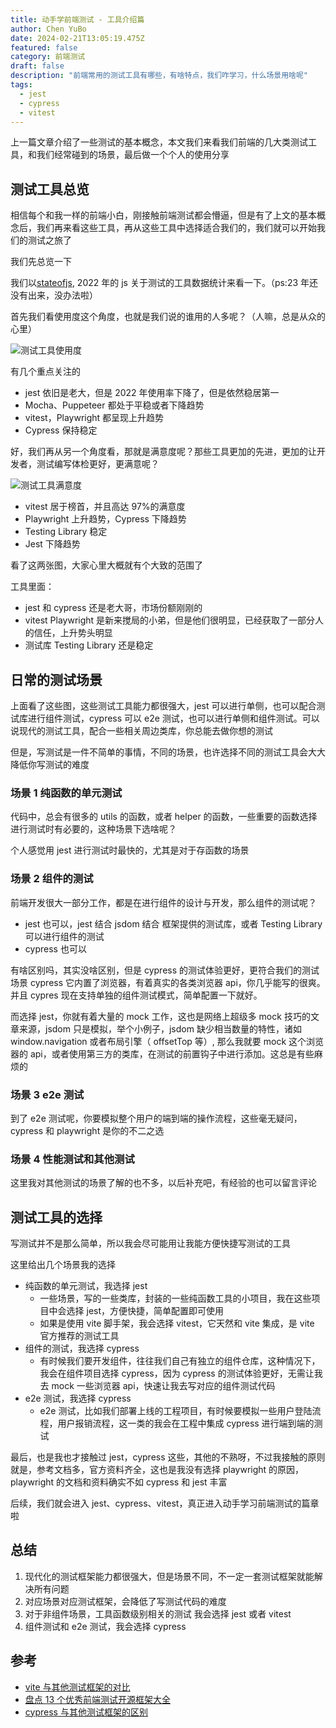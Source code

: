 ```yaml
---
title: 动手学前端测试 - 工具介绍篇
author: Chen YuBo
date: 2024-02-21T13:05:19.475Z
featured: false
category: 前端测试
draft: false
description: "前端常用的测试工具有哪些，有啥特点，我们咋学习，什么场景用啥呢"
tags:
  - jest
  - cypress
  - vitest
---
```


上一篇文章介绍了一些测试的基本概念，本文我们来看我们前端的几大类测试工具，和我们经常碰到的场景，最后做一个个人的使用分享

## 测试工具总览

相信每个和我一样的前端小白，刚接触前端测试都会懵逼，但是有了上文的基本概念后，我们再来看这些工具，再从这些工具中选择适合我们的，我们就可以开始我们的测试之旅了

我们先总览一下

我们以[stateofjs](https://2022.stateofjs.com/zh-Hans/libraries/testing/), 2022 年的 js 关于测试的工具数据统计来看一下。（ps:23 年还没有出来，没办法啦）

首先我们看使用度这个角度，也就是我们说的谁用的人多呢？（人嘛，总是从众的心里）

![测试工具使用度](/assets/images/FET/02-01.png)

有几个重点关注的

- jest 依旧是老大，但是 2022 年使用率下降了，但是依然稳居第一
- Mocha、Puppeteer 都处于平稳或者下降趋势
- vitest，Playwright 都呈现上升趋势
- Cypress 保持稳定

好，我们再从另一个角度看，那就是满意度呢？那些工具更加的先进，更加的让开发者，测试编写体检更好，更满意呢？

![测试工具满意度](/assets/images/FET/02-02.png)

- vitest 居于榜首，并且高达 97%的满意度
- Playwright 上升趋势，Cypress 下降趋势
- Testing Library 稳定
- Jest 下降趋势

看了这两张图，大家心里大概就有个大致的范围了

工具里面：

- jest 和 cypress 还是老大哥，市场份额刚刚的
- vitest Playwright 是新来搅局的小弟，但是他们很明显，已经获取了一部分人的信任，上升势头明显
- 测试库 Testing Library 还是稳定

## 日常的测试场景

上面看了这些图，这些测试工具能力都很强大，jest 可以进行单侧，也可以配合测试库进行组件测试，cypress 可以 e2e 测试，也可以进行单侧和组件测试。可以说现代的测试工具，配合一些相关周边类库，你总能去做你想的测试

但是，写测试是一件不简单的事情，不同的场景，也许选择不同的测试工具会大大降低你写测试的难度

### 场景 1 纯函数的单元测试

代码中，总会有很多的 utils 的函数，或者 helper 的函数，一些重要的函数选择进行测试时有必要的，这种场景下选啥呢？

个人感觉用 jest 进行测试时最快的，尤其是对于存函数的场景

### 场景 2 组件的测试

前端开发很大一部分工作，都是在进行组件的设计与开发，那么组件的测试呢？

- jest 也可以，jest 结合 jsdom 结合 框架提供的测试库，或者 Testing Library 可以进行组件的测试
- cypress 也可以

有啥区别吗，其实没啥区别，但是 cypress 的测试体验更好，更符合我们的测试场景
cypress 它内置了浏览器，有着真实的各类浏览器 api，你几乎能写的很爽。并且 cypres 现在支持单独的组件测试模式，简单配置一下就好。

而选择 jest，你就有着大量的 mock 工作，这也是网络上超级多 mock 技巧的文章来源，jsdom 只是模拟，举个小例子，jsdom 缺少相当数量的特性，诸如 window.navigation 或者布局引擎（ offsetTop 等）, 那么我就要 mock 这个浏览器的 api，或者使用第三方的类库，在测试的前置钩子中进行添加。这总是有些麻烦的

### 场景 3 e2e 测试

到了 e2e 测试呢，你要模拟整个用户的端到端的操作流程，这些毫无疑问，cypress 和 playwright 是你的不二之选

### 场景 4 性能测试和其他测试

这里我对其他测试的场景了解的也不多，以后补充吧，有经验的也可以留言评论

## 测试工具的选择

写测试并不是那么简单，所以我会尽可能用让我能方便快捷写测试的工具

这里给出几个场景我的选择

- 纯函数的单元测试，我选择 jest
  - 一些场景，写的一些类库，封装的一些纯函数工具的小项目，我在这些项目中会选择 jest，方便快捷，简单配置即可使用
  - 如果是使用 vite 脚手架，我会选择 vitest，它天然和 vite 集成，是 vite
    官方推荐的测试工具
- 组件的测试，我选择 cypress
  - 有时候我们要开发组件，往往我们自己有独立的组件仓库，这种情况下，我会在组件项目选择 cypress，因为 cypress 的测试体验更好，无需让我去 mock 一些浏览器 api，快速让我去写对应的组件测试代码
- e2e 测试，我选择 cypress
  - e2e 测试，比如我们部署上线的工程项目，有时候要模拟一些用户登陆流程，用户报销流程，这一类的我会在工程中集成 cypress 进行端到端的测试

最后，也是我也才接触过 jest，cypress 这些，其他的不熟呀，不过我接触的原则就是，参考文档多，官方资料齐全，这也是我没有选择 playwright 的原因，playwright 的文档和资料确实不如 cypress 和 jest 丰富

后续，我们就会进入 jest、cypress、vitest，真正进入动手学习前端测试的篇章啦

## 总结

1. 现代化的测试框架能力都很强大，但是场景不同，不一定一套测试框架就能解决所有问题
2. 对应场景对应测试框架，会降低了写测试代码的难度
3. 对于非组件场景，工具函数级别相关的测试 我会选择 jest 或者 vitest
4. 组件测试和 e2e 测试，我会选择 cypress

## 参考

- [vite 与其他测试框架的对比](https://cn.vitest.dev/guide/comparisons.html)
- [盘点 13 个优秀前端测试开源框架大全](https://www.51cto.com/article/745942.html?u_atoken=74968b19398497a5aa5fde8c37a37e01&u_asession=01_coxLt3kl2EhgPAtnAJZvTxzj0C9MScTH4O7-jozxZT-fG7qTYgA1RxCHPKXWRFLdlmHJsN3PcAI060GRB4YZGyPlBJUEqctiaTooWaXr7I&u_asig=05RzPbwqDjxqPkbrAWrKIZE94sKwQtAMESubguXbIOoZK3oKj8ntfdnFW9lCu2ocREnGqFpGGbuTpeOETHIyqjElYJAw-vNzKaOcLsGGb9MWwWaT473jgiOiUjuSGiqpIGmR-aodkl5YZQ3DtK9PRrQfqEqFxjoAIV3PalpnjJms1g2QMxYs6lyXb1lFWKql56UVy58hL806SoagTlWs7iwXF5B4uybw-KcY-4ToD4vyB6TECMmhIw6yNjAlJJvpTBrtdopmv5PNSBZPPNFt2N3IP1T1wCq2oGJJ4bxdKHINusTpJ-4hEVCCqo-GZeD3WUZHi7af-9T9DT_5BT1SiXZw&u_aref=ssZeU4G9xk9%2BCZM8Qm8cva9h1ac%3D)
- [cypress 与其他测试框架的区别](https://docs.cypress.io/faq/questions/general-questions-faq#How-is-this-different-from-X-testing-tool)
